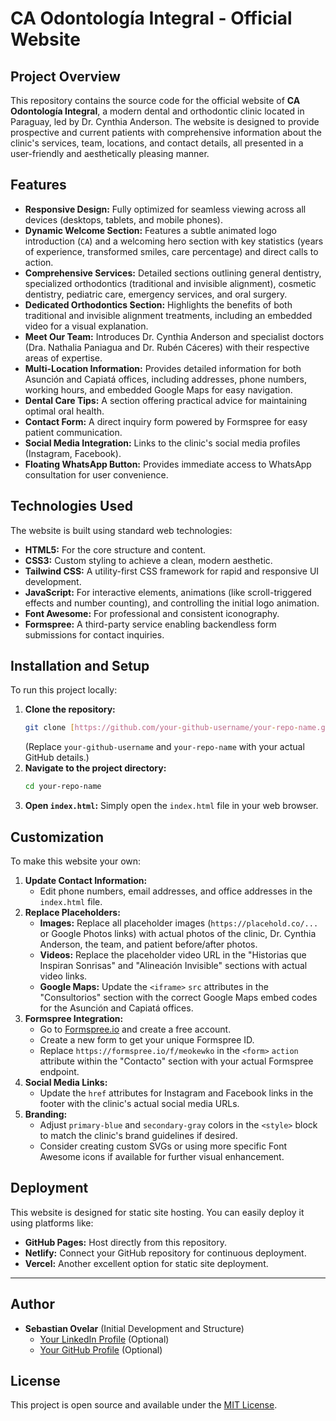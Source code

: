 # CA Odontología Integral - Official Website

## Project Overview

This repository contains the source code for the official website of **CA Odontología Integral**, a modern dental and orthodontic clinic located in Paraguay, led by Dr. Cynthia Anderson. The website is designed to provide prospective and current patients with comprehensive information about the clinic's services, team, locations, and contact details, all presented in a user-friendly and aesthetically pleasing manner.

## Features

* **Responsive Design:** Fully optimized for seamless viewing across all devices (desktops, tablets, and mobile phones).
* **Dynamic Welcome Section:** Features a subtle animated logo introduction (`CA`) and a welcoming hero section with key statistics (years of experience, transformed smiles, care percentage) and direct calls to action.
* **Comprehensive Services:** Detailed sections outlining general dentistry, specialized orthodontics (traditional and invisible alignment), cosmetic dentistry, pediatric care, emergency services, and oral surgery.
* **Dedicated Orthodontics Section:** Highlights the benefits of both traditional and invisible alignment treatments, including an embedded video for a visual explanation.
* **Meet Our Team:** Introduces Dr. Cynthia Anderson and specialist doctors (Dra. Nathalia Paniagua and Dr. Rubén Cáceres) with their respective areas of expertise.
* **Multi-Location Information:** Provides detailed information for both Asunción and Capiatá offices, including addresses, phone numbers, working hours, and embedded Google Maps for easy navigation.
* **Dental Care Tips:** A section offering practical advice for maintaining optimal oral health.
* **Contact Form:** A direct inquiry form powered by Formspree for easy patient communication.
* **Social Media Integration:** Links to the clinic's social media profiles (Instagram, Facebook).
* **Floating WhatsApp Button:** Provides immediate access to WhatsApp consultation for user convenience.

## Technologies Used

The website is built using standard web technologies:

* **HTML5:** For the core structure and content.
* **CSS3:** Custom styling to achieve a clean, modern aesthetic.
* **Tailwind CSS:** A utility-first CSS framework for rapid and responsive UI development.
* **JavaScript:** For interactive elements, animations (like scroll-triggered effects and number counting), and controlling the initial logo animation.
* **Font Awesome:** For professional and consistent iconography.
* **Formspree:** A third-party service enabling backendless form submissions for contact inquiries.

## Installation and Setup

To run this project locally:

1.  **Clone the repository:**
    ```bash
    git clone [https://github.com/your-github-username/your-repo-name.git](https://github.com/your-github-username/your-repo-name.git)
    ```
    (Replace `your-github-username` and `your-repo-name` with your actual GitHub details.)
2.  **Navigate to the project directory:**
    ```bash
    cd your-repo-name
    ```
3.  **Open `index.html`:** Simply open the `index.html` file in your web browser.

## Customization

To make this website your own:

1.  **Update Contact Information:**
    * Edit phone numbers, email addresses, and office addresses in the `index.html` file.
2.  **Replace Placeholders:**
    * **Images:** Replace all placeholder images (`https://placehold.co/...` or Google Photos links) with actual photos of the clinic, Dr. Cynthia Anderson, the team, and patient before/after photos.
    * **Videos:** Replace the placeholder video URL in the "Historias que Inspiran Sonrisas" and "Alineación Invisible" sections with actual video links.
    * **Google Maps:** Update the `<iframe>` `src` attributes in the "Consultorios" section with the correct Google Maps embed codes for the Asunción and Capiatá offices.
3.  **Formspree Integration:**
    * Go to [Formspree.io](https://formspree.io/) and create a free account.
    * Create a new form to get your unique Formspree ID.
    * Replace `https://formspree.io/f/meokewko` in the `<form>` `action` attribute within the "Contacto" section with your actual Formspree endpoint.
4.  **Social Media Links:**
    * Update the `href` attributes for Instagram and Facebook links in the footer with the clinic's actual social media URLs.
5.  **Branding:**
    * Adjust `primary-blue` and `secondary-gray` colors in the `<style>` block to match the clinic's brand guidelines if desired.
    * Consider creating custom SVGs or using more specific Font Awesome icons if available for further visual enhancement.

## Deployment

This website is designed for static site hosting. You can easily deploy it using platforms like:

* **GitHub Pages:** Host directly from this repository.
* **Netlify:** Connect your GitHub repository for continuous deployment.
* **Vercel:** Another excellent option for static site deployment.

---

## Author

* **Sebastian Ovelar** (Initial Development and Structure)
    * [Your LinkedIn Profile](https://www.linkedin.com/in/yourprofile/) (Optional)
    * [Your GitHub Profile](https://github.com/your-github-username) (Optional)

## License

This project is open source and available under the [MIT License](LICENSE).
